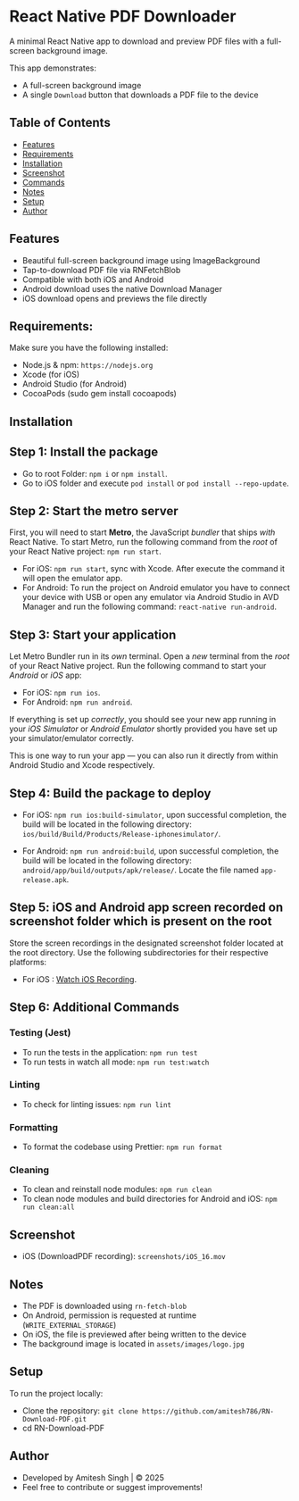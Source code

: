 # React Native PDF Downloader
A minimal React Native app to download and preview PDF files with a full-screen background image.

This app demonstrates:
- A full-screen background image
- A single `Download` button that downloads a PDF file to the device

## Table of Contents
- [Features](#features)
- [Requirements](#requirements)
- [Installation](#installation)
- [Screenshot](#screenshot)
- [Commands](#additional-commands)
- [Notes](#notes)
- [Setup](#setup)
- [Author](#author)

## Features
- Beautiful full-screen background image using ImageBackground
- Tap-to-download PDF file via RNFetchBlob
- Compatible with both iOS and Android
- Android download uses the native Download Manager
- iOS download opens and previews the file directly

## Requirements:
Make sure you have the following installed:
- Node.js & npm: `https://nodejs.org`
- Xcode (for iOS)
- Android Studio (for Android)
- CocoaPods (sudo gem install cocoapods)

## Installation
## Step 1: Install the package
- Go to root Folder: `npm i` or `npm install`.
- Go to iOS folder and execute `pod install` or `pod install --repo-update`.

## Step 2: Start the metro server
First, you will need to start **Metro**, the JavaScript _bundler_ that ships _with_ React Native. To start Metro, run the following command from the _root_ of your React Native project: `npm run start`.

- For iOS: `npm run start`, sync with Xcode. After execute the command it will open the emulator app.
- For Android: To run the project on Android emulator you have to connect your device with USB or open any emulator via Android Studio in AVD Manager and run the following command: `react-native run-android`.

## Step 3: Start your application

Let Metro Bundler run in its _own_ terminal. Open a _new_ terminal from the _root_ of your React Native project. Run the following command to start your _Android_ or _iOS_ app:

- For iOS: `npm run ios`.
- For Android: `npm run android`.

If everything is set up _correctly_, you should see your new app running in your _iOS Simulator_ or _Android Emulator_  shortly provided you have set up your simulator/emulator correctly.

This is one way to run your app — you can also run it directly from within Android Studio and Xcode respectively.

## Step 4: Build the package to deploy

- For iOS: `npm run ios:build-simulator`, upon successful completion, the build will be located in the following directory: `ios/build/Build/Products/Release-iphonesimulator/`.

- For Android: `npm run android:build`, upon successful completion, the build will be located in the following directory: `android/app/build/outputs/apk/release/`. Locate the file named `app-release.apk`.

## Step 5: iOS and Android app screen recorded on screenshot folder which is present on the root

Store the screen recordings in the designated screenshot folder located at the root directory. Use the following subdirectories for their respective platforms:
- For iOS : [Watch iOS Recording](./screenshots/iOS_16.mov).

## Step 6: Additional Commands

### Testing (Jest)
- To run the tests in the application: `npm run test`
- To run tests in watch all mode: `npm run test:watch`

### Linting
- To check for linting issues: `npm run lint`

### Formatting
- To format the codebase using Prettier: `npm run format`

### Cleaning
- To clean and reinstall node modules: `npm run clean`
- To clean node modules and build directories for Android and iOS: `npm run clean:all`

## Screenshot
- iOS (DownloadPDF recording): `screenshots/iOS_16.mov`

## Notes
- The PDF is downloaded using `rn-fetch-blob`
- On Android, permission is requested at runtime (`WRITE_EXTERNAL_STORAGE`)
- On iOS, the file is previewed after being written to the device
- The background image is located in `assets/images/logo.jpg`

## Setup
To run the project locally:
- Clone the repository: `git clone https://github.com/amitesh786/RN-Download-PDF.git`
- cd RN-Download-PDF

## Author
- Developed by Amitesh Singh | © 2025
- Feel free to contribute or suggest improvements!
